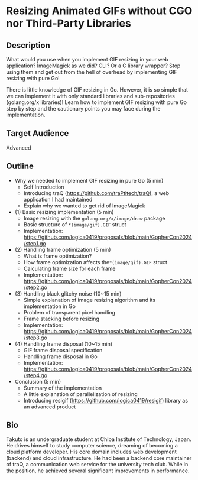 # Resizing Animated GIFs without CGO nor Third-Party Libraries

## Description

What would you use when you implement GIF resizing in your web application? ImageMagick as we did? CLI? Or a C library wrapper? Stop using them and get out from the hell of overhead by implementing GIF resizing with pure Go!

There is little knowledge of GIF resizing in Go. However, it is so simple that we can implement it with only standard libraries and sub-repositories (golang.org/x libraries)!
Learn how to implement GIF resizing with pure Go step by step and the cautionary points you may face during the implementation.

## Target Audience

 Advanced

## Outline

- Why we needed to implement GIF resizing in pure Go (5 min)
  - Self Introduction
  - Introducing traQ (<https://github.com/traPtitech/traQ>), a web application I had maintained
  - Explain why we wanted to get rid of ImageMagick
- (1) Basic resizing implementation (5 min)
  - Image resizing with the `golang.org/x/image/draw` package
  - Basic structure of `*(image/gif).GIF` struct
  - Implementation: <https://github.com/logica0419/proposals/blob/main/GopherCon2024/step1.go>
- (2) Handling frame optimization (5 min)
  - What is frame optimization?
  - How frame optimization affects the`*(image/gif).GIF` struct
  - Calculating frame size for each frame
  - Implementation: <https://github.com/logica0419/proposals/blob/main/GopherCon2024/step2.go>
- (3) Handling black glitchy noise (10~15 min)
  - Simple explanation of image resizing algorithm and its implementation in Go
  - Problem of transparent pixel handling
  - Frame stacking before resizing
  - Implementation: <https://github.com/logica0419/proposals/blob/main/GopherCon2024/step3.go>
- (4) Handling frame disposal (10~15 min)
  - GIF frame disposal specification
  - Handling frame disposal in Go
  - Implementation: <https://github.com/logica0419/proposals/blob/main/GopherCon2024/step4.go>
- Conclusion (5 min)
  - Summary of the implementation
  - A little explanation of parallelization of resizing
  - Introducing resigif (<https://github.com/logica0419/resigif>) library as an advanced product

## Bio

Takuto is an undergraduate student at Chiba Institute of Technology, Japan. He drives himself to study computer science, dreaming of becoming a cloud platform developer. His core domain includes web development (backend) and cloud infrastructure. He had been a backend core maintainer of traQ, a communication web service for the university tech club. While in the position, he achieved several significant improvements in performance.
